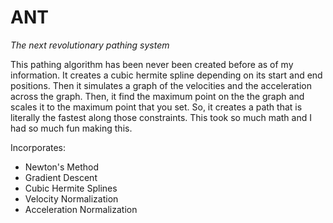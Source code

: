 # ANT

*The next revolutionary pathing system*

This pathing algorithm has been never been created before as of my information. 
It creates a cubic hermite spline depending on its start and end positions. Then it 
simulates a graph of the velocities and the acceleration across the graph. Then, it find the maximum point 
on the the graph and scales it to the maximum point that you set. So, it creates a path 
that is literally the fastest along those constraints. This took so much math and I 
had so much fun making this.

Incorporates:
- Newton's Method
- Gradient Descent
- Cubic Hermite Splines
- Velocity Normalization
- Acceleration Normalization